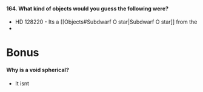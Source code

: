 #### 164. What kind of objects would you guess the following were?
- HD 128220 - Its a [[Objects#Subdwarf O star|Subdwarf O star]] from the 
- 





# Bonus
#### Why is a void spherical?
- It isnt